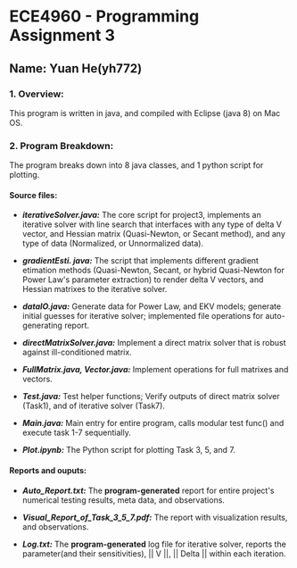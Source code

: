 # ECE4960 - Programming Assignment 3
## Name: Yuan He(yh772)

### 1. Overview:

This program is written in java, and compiled with Eclipse (java 8) on Mac OS.

### 2. Program Breakdown:

The program breaks down into 8 java classes, and 1 python script for plotting.

#### Source files:

 - ***iterativeSolver.java:***  The core script for project3, implements an iterative solver with line search that interfaces with any type of delta V vector, and Hessian matrix (Quasi-Newton, or Secant method), and any type of data (Normalized, or Unnormalized data).
 
 - ***gradientEsti. java:***  The script that implements different gradient etimation methods (Quasi-Newton, Secant, or hybrid Quasi-Newton for Power Law's parameter extraction) to render delta V vectors, and Hessian matrixes to the iterative solver.
 
 - ***dataIO.java:***  Generate data for Power Law, and EKV models; generate initial guesses for iterative solver; implemented file operations for auto-generating report.
 
 - ***directMatrixSolver.java:***  Implement a direct matrix solver that is robust against ill-conditioned matrix.
 
 - ***FullMatrix.java, Vector.java:***  Implement operations for full matrixes and vectors.
  
 - ***Test.java:***  Test helper functions; Verify outputs of direct matrix solver (Task1), and of iterative solver (Task7).
 
 - ***Main.java:***  Main entry for entire program, calls modular test func() and execute task 1-7 sequentially.
 
 - ***Plot.ipynb:***  The Python script for plotting Task 3, 5, and 7.

#### Reports and ouputs:

 - ***Auto_Report.txt:***  The **program-generated** report for entire project's numerical testing results, meta data, and observations.
 
 - ***Visual_Report_of_Task_3_5_7.pdf:***  The report with visualization results, and observations.
 
 - ***Log.txt:*** The **program-generated**  log file for iterative solver, reports the parameter(and their sensitivities), || V ||, || Delta || within each iteration.
